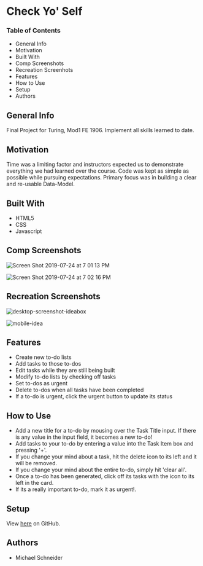 # Check Yo' Self

### Table of Contents
* General Info
* Motivation
* Built With
* Comp Screenshots
* Recreation Screenhots
* Features
* How to Use
* Setup
* Authors

## General Info
Final Project for Turing, Mod1 FE 1906. Implement all skills learned to date.

## Motivation
Time was a limiting factor and instructors expected us to demonstrate everything we had learned over the course. Code was kept as simple as possible while pursuing expectations. Primary focus was in building a clear and re-usable Data-Model.

## Built With
* HTML5
* CSS
* Javascript

## Comp Screenshots
![Screen Shot 2019-07-24 at 7 01 13 PM](https://user-images.githubusercontent.com/50784336/61838245-a6725d00-ae45-11e9-81e5-7ead56ec5ed9.png)

![Screen Shot 2019-07-24 at 7 02 16 PM](https://user-images.githubusercontent.com/50784336/61838266-b722d300-ae45-11e9-9ac1-bece437c0185.png)
## Recreation Screenshots
![desktop-screenshot-ideabox](https://user-images.githubusercontent.com/50784336/61838306-e8030800-ae45-11e9-8018-e48eec4abb79.png)

![mobile-idea](https://user-images.githubusercontent.com/50784336/61838315-f51ff700-ae45-11e9-98cc-f5deb810002f.png)

## Features
* Create new to-do lists
* Add tasks to those to-dos
* Edit tasks while they are still being built
* Modify to-do lists by checking off tasks
* Set to-dos as urgent
* Delete to-dos when all tasks have been completed
* If a to-do is urgent, click the urgent button to update its status

## How to Use
* Add a new title for a to-do by mousing over the Task Title input. If there is any value in the input field, it becomes a new to-do!
* Add tasks to your to-do by entering a value into the Task Item box and pressing '+'.
* If you change your mind about a task, hit the delete icon to its left and it will be removed. 
* If you change your mind about the entire to-do, simply hit 'clear all'.
* Once a to-do has been generated, click off its tasks with the icon to its left in the card.
* If its a really important to-do, mark it as urgent!.

## Setup
View [here](https://github.com/mschneider247/Check-Yo_Self-FE1906) on GitHub.

## Authors
* Michael Schneider